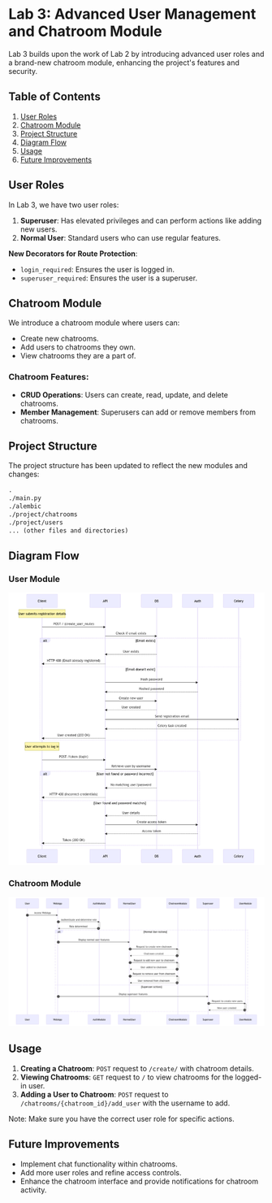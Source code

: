 # Lab 3: Advanced User Management and Chatroom Module

Lab 3 builds upon the work of Lab 2 by introducing advanced user roles and a brand-new chatroom module, enhancing the project's features and security.

## Table of Contents
1. [User Roles](#user-roles)
2. [Chatroom Module](#chatroom-module)
3. [Project Structure](#project-structure)
4. [Diagram Flow](#diagram-flow)
5. [Usage](#usage)
6. [Future Improvements](#future-improvements)

## User Roles

In Lab 3, we have two user roles:
1. **Superuser**: Has elevated privileges and can perform actions like adding new users.
2. **Normal User**: Standard users who can use regular features.

**New Decorators for Route Protection**:
- `login_required`: Ensures the user is logged in.
- `superuser_required`: Ensures the user is a superuser.

## Chatroom Module

We introduce a chatroom module where users can:
- Create new chatrooms.
- Add users to chatrooms they own.
- View chatrooms they are a part of.

### Chatroom Features:

- **CRUD Operations**: Users can create, read, update, and delete chatrooms.
- **Member Management**: Superusers can add or remove members from chatrooms.

## Project Structure

The project structure has been updated to reflect the new modules and changes:
```
.
./main.py
./alembic
./project/chatrooms
./project/users
... (other files and directories)
```
## Diagram Flow

### User Module
![flowdiagram](../img/celery/lab3/user_module_flow.png)

### Chatroom Module
![flowdiagram](../img/celery/lab3/flow1.png)

## Usage

1. **Creating a Chatroom**: `POST` request to `/create/` with chatroom details.
2. **Viewing Chatrooms**: `GET` request to `/` to view chatrooms for the logged-in user.
3. **Adding a User to Chatroom**: `POST` request to `/chatrooms/{chatroom_id}/add_user` with the username to add.

Note: Make sure you have the correct user role for specific actions.

## Future Improvements

- Implement chat functionality within chatrooms.
- Add more user roles and refine access controls.
- Enhance the chatroom interface and provide notifications for chatroom activity.
